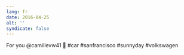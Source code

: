 ```yaml
---
lang: fr
date: 2016-04-25
alt: ''
syndicate: false
---
```


For you @camillevw41 🚃 #car #sanfrancisco #sunnyday #volkswagen
